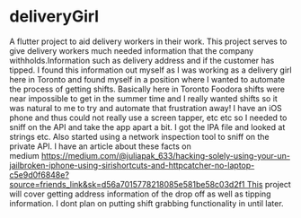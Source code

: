# deliveryGirl
A flutter project to aid delivery workers in their work. This project serves to give delivery workers much needed information that the company withholds.Information such as delivery address and if the customer has tipped. I found this information out myself as I was working as a delivery girl here in Toronto and found myself in a position where I wanted to automate the process of getting shifts. Basically here in Toronto Foodora shifts were near impossible to get in the summer time and I really wanted shifts so it was natural to me to try and automate that frustration away! I have an iOS phone and thus could not really use a screen tapper, etc etc so I needed to sniff on the API and take the app apart a bit. I got the IPA file and looked at strings etc. Also started using a network inspection tool to sniff on the private API. I have an article about these facts on medium https://medium.com/@juliapak_633/hacking-solely-using-your-un-jailbroken-iphone-using-sirishortcuts-and-httpcatcher-no-laptop-c5e9d0f6848e?source=friends_link&sk=d56a7015778218085e581be58c03d2f1 This project will cover getting address information of the drop off as well as tipping information. I dont plan on putting shift grabbing functionality in until later.


<script data-name="BMC-Widget" src="https://cdnjs.buymeacoffee.com/1.0.0/widget.prod.min.js" data-id="iNeedHelpX" data-description="Support me on Buy me a coffee!" data-message="Thank you for visiting. You can now buy me a coffee!" data-color="#FF813F" data-position="" data-x_margin="18" data-y_margin="18"></script>
